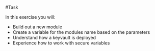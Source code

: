 #Task

In this exercise you will:
- Build out a new module
- Create a variable for the modules name based on the parameters
- Understand how a keyvault is deployed
- Experience how to work with secure variables